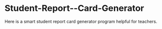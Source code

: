 # Student-Report--Card-Generator
Here is a smart student report card generator program helpful for teachers.
